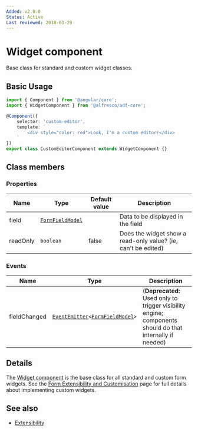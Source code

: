 ```yaml
---
Added: v2.0.0
Status: Active
Last reviewed: 2018-03-29
---
```


# Widget component

Base class for standard and custom widget classes.

## Basic Usage

```ts
import { Component } from '@angular/core';
import { WidgetComponent } from '@alfresco/adf-core';

@Component({
    selector: 'custom-editor',
    template: `
        <div style="color: red">Look, I'm a custom editor!</div>
    `
})
export class CustomEditorComponent extends WidgetComponent {}
```

## Class members

### Properties

| Name | Type | Default value | Description |
| -- | -- | -- | -- |
| field | [`FormFieldModel`](../core/form-field.model.md) |  | Data to be displayed in the field |
| readOnly | `boolean` | false | Does the widget show a read-only value? (ie, can't be edited) |

### Events

| Name | Type | Description |
| -- | -- | -- |
| fieldChanged | [`EventEmitter`](https://angular.io/api/core/EventEmitter)`<`[`FormFieldModel`](../core/form-field.model.md)`>` | (**Deprecated:** Used only to trigger visibility engine; components should do that internally if needed)  |

## Details

The [Widget component](../insights/widget.component.md) is the base class for all standard and custom form widgets. See the
[Form Extensibility and Customisation](../user-guide/extensibility.md) page for full details about
implementing custom widgets.

## See also

-   [Extensibility](../user-guide/extensibility.md)
